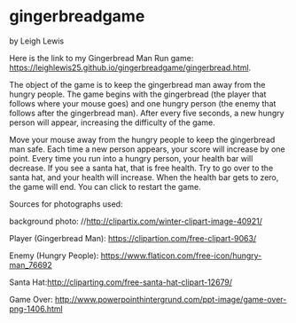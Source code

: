 # gingerbreadgame
by Leigh Lewis

Here is the link to my Gingerbread Man Run game: https://leighlewis25.github.io/gingerbreadgame/gingerbread.html.

The object of the game is to keep the gingerbread man away from the hungry people. The game begins with the gingerbread (the player that follows where your mouse goes) and one hungry person (the enemy that follows after the gingerbread man). After every five seconds, a new hungry person will appear, increasing the difficulty of the game.

Move your mouse away from the hungry people to keep the gingerbread man safe. Each time a new person appears, your score will increase by one point. Every time you run into a hungry person, your health bar will decrease. If you see a santa hat, that is free health. Try to go over to the santa hat, and your health will increase. When the health bar gets to zero, the game will end. You can click to restart the game.




Sources for photographs used:

background photo:  //http://clipartix.com/winter-clipart-image-40921/

Player (Gingerbread Man): https://clipartion.com/free-clipart-9063/

Enemy (Hungry People): https://www.flaticon.com/free-icon/hungry-man_76692

Santa Hat:http://cliparting.com/free-santa-hat-clipart-12679/

Game Over: http://www.powerpointhintergrund.com/ppt-image/game-over-png-1406.html
